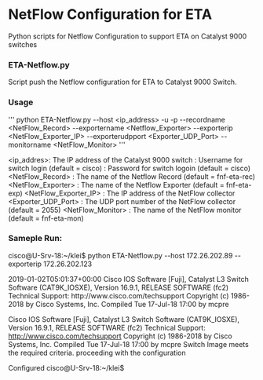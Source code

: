 # NetFlow Configuration for ETA
Python scripts for Netflow Configuration to support ETA on Catalyst 9000 switches

### ETA-Netflow.py
Script push the Netflow configuration for ETA to Catalyst 9000 Switch.

### Usage
'''
python ETA-Netflow.py --host <ip_address> -u <username> -p <password> --recordname <NetFlow_Record> --exportername <Netflow_Exporter> --exporterip <NetFlow_Exporter_IP> --exporterudpport <Exporter_UDP_Port> --monitorname <NetFlow_Monitor>
'''

<ip_addres>: The IP address of the Catalyst 9000 switch
<username> : Username for switch login (default = cisco)
<passowrd> : Password for switch logoin (default = cisco)
<NetFlow_Record> : The name of the Netflow Record (default = fnf-eta-rec)
<NetFlow_Exporter> : The name of the Netflow Exporter (default = fnf-eta-exp)
<NetFlow_Exporter_IP> : The IP address of the NetFlow collector
<Exporter_UDP_Port> : The UDP port number of the NetFlow collector (default = 2055)
<NetFlow_Monitor> : The name of the NetFlow monitor (default = fnf-eta-mon)


### Sameple Run:
cisco@U-Srv-18:~/klei$ python ETA-Netflow.py --host 172.26.202.89 --exporterip 172.26.202.123
<?xml version="1.0" ?>
<rpc-reply message-id="urn:uuid:856e5445-2d80-4031-92db-a7bf58705591" xmlns="urn:ietf:params:xml:ns:netconf:base:1.0" xmlns:nc="urn:ietf:params:xml:ns:netconf:base:1.0">
  <data>
    <device-hardware-data xmlns="http://cisco.com/ns/yang/Cisco-IOS-XE-device-hardware-oper">
      <device-hardware>
        <device-system-data>
          <boot-time>2019-01-02T05:01:37+00:00</boot-time>
          <software-version>Cisco IOS Software [Fuji], Catalyst L3 Switch Software (CAT9K_IOSXE), Version 16.9.1, RELEASE SOFTWARE (fc2)
Technical Support: http://www.cisco.com/techsupport
Copyright (c) 1986-2018 by Cisco Systems, Inc.
Compiled Tue 17-Jul-18 17:00 by mcpre</software-version>
        </device-system-data>
      </device-hardware>
    </device-hardware-data>
  </data>
</rpc-reply>

Cisco IOS Software [Fuji], Catalyst L3 Switch Software (CAT9K_IOSXE), Version 16.9.1, RELEASE SOFTWARE (fc2)
Technical Support: http://www.cisco.com/techsupport
Copyright (c) 1986-2018 by Cisco Systems, Inc.
Compiled Tue 17-Jul-18 17:00 by mcpre
Switch Image meets the required criteria. proceeding with the configuration
<?xml version="1.0" ?>
<rpc-reply message-id="urn:uuid:736804e8-a910-4ea0-a9c2-3b048653b32d" xmlns="urn:ietf:params:xml:ns:netconf:base:1.0" xmlns:nc="urn:ietf:params:xml:ns:netconf:base:1.0">
  <ok/>
</rpc-reply>

Configured
cisco@U-Srv-18:~/klei$
